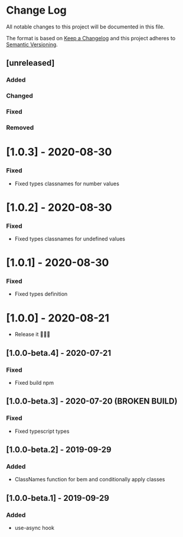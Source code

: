 # Change Log

All notable changes to this project will be documented in this file.

The format is based on [Keep a Changelog](http://keepachangelog.com/)
and this project adheres to [Semantic Versioning](http://semver.org/).

## [unreleased]

### Added

### Changed

### Fixed

### Removed

# [1.0.3] - 2020-08-30
### Fixed
- Fixed types classnames for number values

# [1.0.2] - 2020-08-30
### Fixed
- Fixed types classnames for undefined values

# [1.0.1] - 2020-08-30
### Fixed
- Fixed types definition

# [1.0.0] - 2020-08-21

- Release it 🚀🚀🚀

## [1.0.0-beta.4] - 2020-07-21

### Fixed

- Fixed build npm

## [1.0.0-beta.3] - 2020-07-20 (BROKEN BUILD)

### Fixed

- Fixed typescript types

## [1.0.0-beta.2] - 2019-09-29

### Added

- ClassNames function for bem and conditionally apply classes

## [1.0.0-beta.1] - 2019-09-29

### Added

- use-async hook
